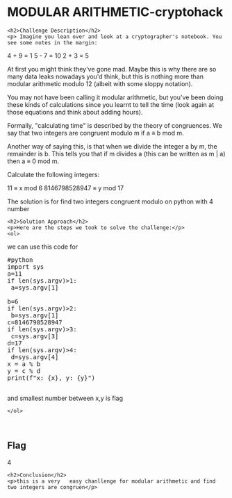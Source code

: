 
<!DOCTYPE html>
<html>

<body>
    <h1>MODULAR ARITHMETIC-cryptohack</h1>

    <h2>Challenge Description</h2>
    <p> Imagine you lean over and look at a cryptographer's notebook. You see some notes in the margin:

4 + 9 = 1
5 - 7 = 10
2 + 3 = 5

At first you might think they've gone mad. Maybe this is why there are so many data leaks nowadays you'd think, but this is nothing more than modular arithmetic modulo 12 (albeit with some sloppy notation).

You may not have been calling it modular arithmetic, but you've been doing these kinds of calculations since you learnt to tell the time (look again at those equations and think about adding hours).

Formally, "calculating time" is described by the theory of congruences. We say that two integers are congruent modulo m if a ≡ b mod m.

Another way of saying this, is that when we divide the integer a by m, the remainder is b. This tells you that if m divides a (this can be written as m | a) then a ≡ 0 mod m.

Calculate the following integers:

11 ≡ x mod 6
8146798528947 ≡ y mod 17

The solution is for find  two integers congruent modulo on python
 with 4 number
</p>
 
    <h2>Solution Approach</h2>
    <p>Here are the steps we took to solve the challenge:</p>
    <ol>
we can use this code for 
<pre>
#python
import sys
a=11
if len(sys.argv)>1:
 a=sys.argv[1]

b=6
if len(sys.argv)>2:
 b=sys.argv[1]
c=8146798528947
if len(sys.argv)>3:
 c=sys.argv[3]
d=17
if len(sys.argv)>4:
 d=sys.argv[4]
x = a % b
y = c % d
print(f"x: {x}, y: {y}")

</pre>
and smallest number between x,y is flag        
    
    </ol>
<br>
    <h2>Flag</h2>
    <p class="flag">4
</p>

    <h2>Conclusion</h2>
    <p>this is a very   easy chanllenge for modular arithmetic and find  two integers are congruen</p>
</body>
</html>

